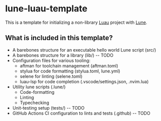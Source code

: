 # lune-luau-template

This is a template for initializing a non-library [Luau](https://luau-lang.org) project with [Lune](https://lune-org.github.io/docs).

## What is included in this template?

- A barebones structure for an executable hello world Lune script (src/)
- A barebones structure for a library (lib/) -- TODO
- Configuration files for various tooling: 
    - aftman for toolchain management (aftman.toml)
    - stylua for code formatting (stylua.toml, lune.yml)
    - selene for linting (selene.toml)
    - luau-lsp for code completion (.vscode/settings.json, .nvim.lua)
- Utility lune scripts (.lune/)
    - Code-formatting
    - Linting
    - Typechecking
- Unit-testing setup (tests/) -- TODO
- GitHub Actions CI configuration to lints and tests (.github) -- TODO
